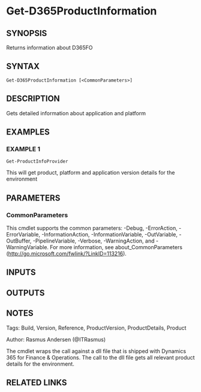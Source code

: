 ﻿---
external help file: d365fo.tools-help.xml
Module Name: d365fo.tools
online version:
schema: 2.0.0
---

# Get-D365ProductInformation

## SYNOPSIS
Returns information about D365FO

## SYNTAX

```
Get-D365ProductInformation [<CommonParameters>]
```

## DESCRIPTION
Gets detailed information about application and platform

## EXAMPLES

### EXAMPLE 1
```
Get-ProductInfoProvider
```

This will get product, platform and application version details for the environment

## PARAMETERS

### CommonParameters
This cmdlet supports the common parameters: -Debug, -ErrorAction, -ErrorVariable, -InformationAction, -InformationVariable, -OutVariable, -OutBuffer, -PipelineVariable, -Verbose, -WarningAction, and -WarningVariable.
For more information, see about_CommonParameters (http://go.microsoft.com/fwlink/?LinkID=113216).

## INPUTS

## OUTPUTS

## NOTES
Tags: Build, Version, Reference, ProductVersion, ProductDetails, Product

Author: Rasmus Andersen (@ITRasmus)

The cmdlet wraps the call against a dll file that is shipped with Dynamics 365 for Finance & Operations.
The call to the dll file gets all relevant product details for the environment.

## RELATED LINKS
